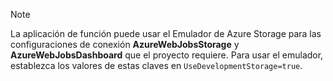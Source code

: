 >[!Note]
> La aplicación de función puede usar el Emulador de Azure Storage para las configuraciones de conexión **AzureWebJobsStorage** y **AzureWebJobsDashboard** que el proyecto requiere. Para usar el emulador, establezca los valores de estas claves en `UseDevelopmentStorage=true`. 
